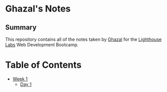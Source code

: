 # Ghazal's Notes

## Summary 

This repository contains all of the notes taken by [Ghazal](https://github.com/Ghazall1993) for the [Lighthouse Labs](https://www.lighthouselabs.ca/) Web Development Bootcamp.

# Table of Contents

* [Week 1](/Week_1)
  * [Day 1](/Week_1/Day_1)